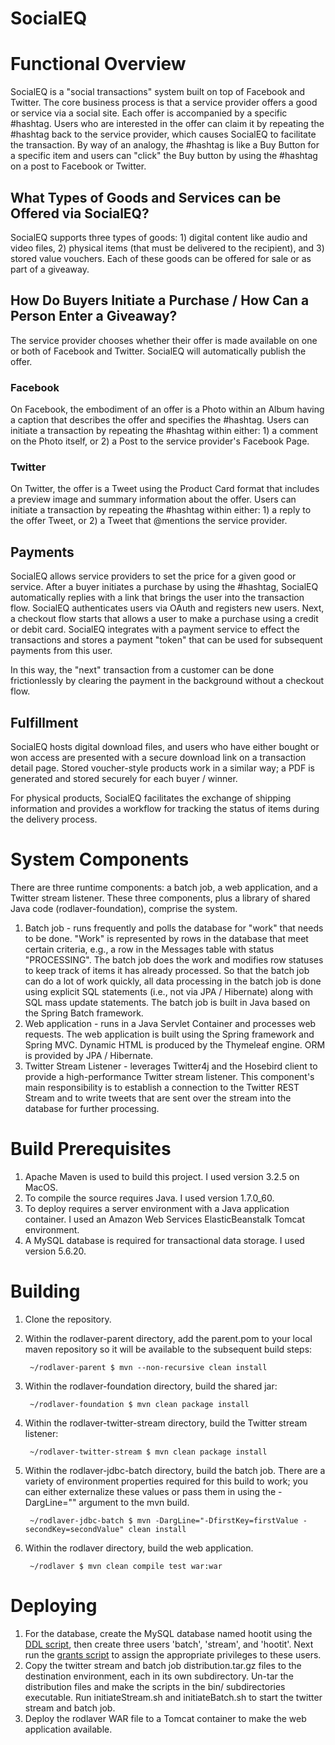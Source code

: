 # SocialEQ

# Functional Overview

SocialEQ is a "social transactions" system built on top of Facebook and Twitter. The core business process is that a service provider offers a good or service via a social site. Each offer is accompanied by a specific #hashtag. Users who are interested in the offer can claim it by repeating the #hashtag back to the service provider, which causes SocialEQ to facilitate the transaction. By way of an analogy, the #hashtag is like a Buy Button for a specific item and users can "click" the Buy button by using the #hashtag on a post to Facebook or Twitter.

## What Types of Goods and Services can be Offered via SocialEQ? 

SocialEQ supports three types of goods: 1) digital content like audio and video files, 2) physical items (that must be delivered to the recipient), and 3) stored value vouchers. Each of these goods can be offered for sale or as part of a giveaway.

## How Do Buyers Initiate a Purchase / How Can a Person Enter a Giveaway?

The service provider chooses whether their offer is made available on one or both of Facebook and Twitter. SocialEQ will automatically publish the offer. 

### Facebook 
On Facebook, the embodiment of an offer is a Photo within an Album having a caption that describes the offer and specifies the #hashtag. Users can initiate a transaction by repeating the #hashtag within either: 1) a comment on the Photo itself, or 2) a Post to the service provider's Facebook Page. 

### Twitter
On Twitter, the offer is a Tweet using the Product Card format that includes a preview image and summary information about the offer. Users can initiate a transaction by repeating the #hashtag within either: 1) a reply to the offer Tweet, or 2)  a Tweet that @mentions the service provider.

## Payments

SocialEQ allows service providers to set the price for a given good or service. After a buyer initiates a purchase by using the #hashtag, SocialEQ automatically replies with a link that brings the user into the transaction flow. SocialEQ authenticates users via OAuth and registers new users. Next, a checkout flow starts that allows a user to make a purchase using a credit or debit card. SocialEQ integrates with a payment service to effect the transactions and stores a payment "token" that can be used for subsequent payments from this user.

In this way, the "next" transaction from a customer can be done frictionlessly by clearing the payment in the background without a checkout flow.

## Fulfillment

SocialEQ hosts digital download files, and users who have either bought or won access are presented with a secure download link on a transaction detail page. Stored voucher-style products work in a similar way; a PDF is generated and stored securely for each buyer / winner.

For physical products, SocialEQ facilitates the exchange of shipping information and provides a workflow for tracking the status of items during the delivery process.

# System Components

There are three runtime components: a batch job, a web application, and a Twitter stream listener. These three components, plus a library of shared Java code (rodlaver-foundation), comprise the system.

1. Batch job - runs frequently and polls the database for "work" that needs to be done. "Work" is represented by rows in the database that meet certain criteria, e.g., a row in the Messages table with status "PROCESSING". The batch job does the work and modifies row statuses to keep track of items it has already processed. So that the batch job can do a lot of work quickly, all data processing in the batch job is done using explicit SQL statements (i.e., not via JPA / Hibernate) along with SQL mass update statements. The batch job is built in Java based on the Spring Batch framework. 
2. Web application - runs in a Java Servlet Container and processes web requests. The web application is built using the Spring framework and Spring MVC. Dynamic HTML is produced by the Thymeleaf engine. ORM is provided by JPA / Hibernate.
3. Twitter Stream Listener - leverages Twitter4j and the Hosebird client to provide a high-performance Twitter stream listener. This component's main responsibility is to establish a connection to the Twitter REST Stream and to write tweets that are sent over the stream into the database for further processing.

# Build Prerequisites

1. Apache Maven is used to build this project. I used version 3.2.5 on MacOS.
2. To compile the source requires Java. I used version 1.7.0_60.
3. To deploy requires a server environment with a Java application container. I used an Amazon Web Services ElasticBeanstalk Tomcat environment.
4. A MySQL database is required for transactional data storage. I used version 5.6.20.


# Building

1. Clone the repository.
2. Within the rodlaver-parent directory, add the parent.pom to your local maven repository so it will be available to the subsequent build steps:

        ~/rodlaver-parent $ mvn --non-recursive clean install

3. Within the rodlaver-foundation directory, build the shared jar:

        ~/rodlaver-foundation $ mvn clean package install

4. Within the rodlaver-twitter-stream directory, build the Twitter stream listener:

        ~/rodlaver-twitter-stream $ mvn clean package install

5. Within the rodlaver-jdbc-batch directory, build the batch job. There are a variety of environment properties required for this build to work; you can either externalize these values or pass them in using the -DargLine="" argument to the mvn build.

        ~/rodlaver-jdbc-batch $ mvn -DargLine="-DfirstKey=firstValue -secondKey=secondValue" clean install 

6. Within the rodlaver directory, build the web application.

        ~/rodlaver $ mvn clean compile test war:war

# Deploying

1. For the database, create the MySQL database named hootit using the [DDL script](rodlaver/src/main/resources/sql/hootit-prod.sql), then create three users 'batch', 'stream', and 'hootit'. Next run the [grants script](rodlaver/src/main/resources/sql/hootit-user-grants.sql) to assign the appropriate privileges to these users.
2. Copy the twitter stream and batch job distribution.tar.gz files to the destination environment, each in its own subdirectory. Un-tar the distribution files and make the scripts in the bin/ subdirectories executable. Run initiateStream.sh and initiateBatch.sh to start the twitter stream and batch job.
3. Deploy the rodlaver WAR file to a Tomcat container to make the web application available.
